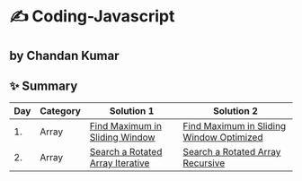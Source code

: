 # ✍️ Coding-Javascript
## by Chandan Kumar

✨ Summary
---

| Day | Category | Solution 1 | Solution 2 |
| --- | -------- | --------- | --------- |
| 1. | Array | [Find Maximum in Sliding Window](Data-Structure-Problems/Arrays/Find-Maximum-in-Sliding-Window.js) | [Find Maximum in Sliding Window Optimized](Data-Structure-Problems/Arrays/Find-Maximum-in-Sliding-Window-Optimized.js) |
| 2. | Array | [Search a Rotated Array Iterative](Data-Structure-Problems/Arrays/Search-a-Rotated-Array-Iterative.js) | [Search a Rotated Array Recursive](Data-Structure-Problems/Arrays/Search-a-Rotated-Array-Recursive.js) |
